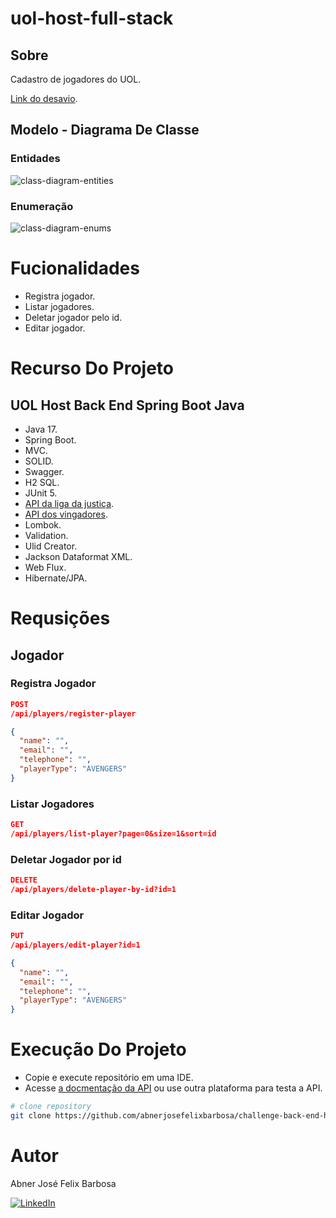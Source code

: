 # uol-host-full-stack

## Sobre

Cadastro de jogadores do UOL.

[Link do desavio](https://github.com/uolhost/test-backEnd-Java).

## Modelo - Diagrama De Classe

### Entidades

![class-diagram-entities](https://github.com/user-attachments/assets/5631ff00-59a3-40e3-8997-b6d6032fe4eb)

### Enumeração

![class-diagram-enums](https://github.com/user-attachments/assets/ec26ce65-b828-40a8-8365-2838273ddcf9)

# Fucionalidades

- Registra jogador.
- Listar jogadores.
- Deletar jogador pelo id.
- Editar jogador.

# Recurso Do Projeto 

## UOL Host Back End Spring Boot Java

- Java 17.
- Spring Boot.
- MVC.
- SOLID.
- Swagger.
- H2 SQL.
- JUnit 5.
- [API da liga da justiça](https://raw.githubusercontent.com/uolhost/test-backEnd-Java/master/referencias/liga_da_justica.xml).
- [API dos vingadores](https://raw.githubusercontent.com/uolhost/test-backEnd-Java/master/referencias/vingadores.json).
- Lombok.
- Validation.
- Ulid Creator.
- Jackson Dataformat XML.
- Web Flux.
- Hibernate/JPA.

# Requsições

## Jogador

### Registra Jogador

```json
POST
/api/players/register-player

{
  "name": "",
  "email": "",
  "telephone": "",
  "playerType": "AVENGERS"
}
```

### Listar Jogadores

```json
GET
/api/players/list-player?page=0&size=1&sort=id
```

### Deletar Jogador por id

```json
DELETE
/api/players/delete-player-by-id?id=1
```

### Editar Jogador

```json
PUT
/api/players/edit-player?id=1

{
  "name": "",
  "email": "",
  "telephone": "",
  "playerType": "AVENGERS"
}
```

# Execução Do Projeto

- Copie e execute repositório em uma IDE.
- Acesse [a docmentação da API](http://localhost:8080/swagger-ui/index.html) ou use outra plataforma para testa a API.

```bash
# clone repository
git clone https://github.com/abnerjosefelixbarbosa/challenge-back-end-hit.git
```

# Autor

Abner José Felix Barbosa

[![LinkedIn](https://img.shields.io/badge/LinkedIn-0077B5?style=for-the-badge&logo=linkedin&logoColor=white)](https://www.linkedin.com/in/abner-jose-feliz-barbosa/)
